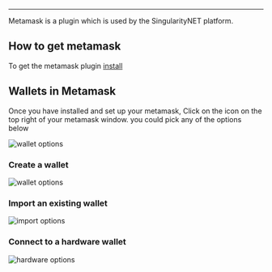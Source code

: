 <!-- ---
# Page settings
layout: default
keywords: Intro concepts,singularitynet 
comments: false
title: Metamask
description: Metamask

# Micro navigation
micro_nav: true -->

---
Metamask is a plugin which is used by the SingularityNET platform.

## How to get metamask
To get the metamask plugin [install](https://metamask.io/download.html)

## Wallets in Metamask 
Once you have installed and set up your metamask,
Click on the icon on the top right of your metamask window. 
you could pick any of the options below 

![wallet options](/assets/images/products/AIMarketplace/forcomers/metamaskwalletoptions.png)

### Create a wallet
![wallet options](/assets/images/products/AIMarketplace/forcomers/createwallet.png)

### Import an existing wallet
![import options](/assets/images/products/AIMarketplace/forcomers/importwallet.png)

### Connect to a hardware wallet
![hardware options](/assets/images/products/AIMarketplace/forcomers/hardwarewallet.png)



